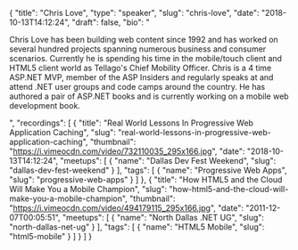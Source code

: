 {
  "title": "Chris Love",
  "type": "speaker",
  "slug": "chris-love",
  "date": "2018-10-13T14:12:24",
  "draft": false,
  "bio": "<p>Chris Love has been building web content since 1992 and has worked on several hundred projects spanning numerous business and consumer scenarios. Currently he is spending his time in the mobile/touch client and HTML5 client world as Tellago's Chief Mobility Officer. Chris is a 4 time ASP.NET MVP, member of the ASP Insiders and regularly speaks at and attend .NET user groups and code camps around the country. He has authored a pair of ASP.NET books and is currently working on a mobile web development book.</p>",
  "recordings": [
    {
      "title": "Real World Lessons In Progressive Web Application Caching",
      "slug": "real-world-lessons-in-progressive-web-application-caching",
      "thumbnail": "https://i.vimeocdn.com/video/732110035_295x166.jpg",
      "date": "2018-10-13T14:12:24",
      "meetups": [
        {
          "name": "Dallas Dev Fest Weekend",
          "slug": "dallas-dev-fest-weekend"
        }
      ],
      "tags": [
        {
          "name": "Progressive Web Apps",
          "slug": "progressive-web-apps"
        }
      ]
    },
    {
      "title": "How HTML5 and the Cloud Will Make You a Mobile Champion",
      "slug": "how-html5-and-the-cloud-will-make-you-a-mobile-champion",
      "thumbnail": "https://i.vimeocdn.com/video/494179115_295x166.jpg",
      "date": "2011-12-07T00:05:51",
      "meetups": [
        {
          "name": "North Dallas .NET UG",
          "slug": "north-dallas-net-ug"
        }
      ],
      "tags": [
        {
          "name": "HTML5 Mobile",
          "slug": "html5-mobile"
        }
      ]
    }
  ]
}